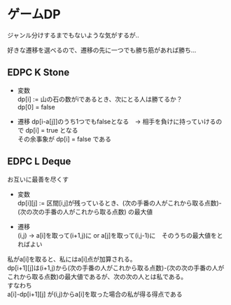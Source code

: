 # ゲームDP 

ジャンル分けするまでもないような気がするが..

好きな遷移を選べるので、遷移の先に一つでも勝ち筋があれば勝ち...

## EDPC K Stone
* 変数  
dp[i] := 山の石の数がiであるとき、次にとる人は勝てるか？  
dp[0] = false

* 遷移
dp[i-a[j]]のうち1つでもfalseとなる　→ 相手を負けに持っていけるので dp[i] = true となる  
その余事象が dp[i] = false である  

## EDPC L Deque

お互いに最善を尽くす  

* 変数  
dp[i][j] := 区間[i,j]が残っているとき、(次の手番の人がこれから取る点数)-(次の次の手番の人がこれから取る点数) の最大値  

* 遷移  
(i,j) → a[i]を取って(i+1,j)に or a[j]を取って(i,j-1)に　そのうちの最大値をとればよい  

私がa[i]を取ると、私にはa[i]点が加算される。  
dp[i+1][j]は(i+1,j)から(次の手番の人がこれから取る点数)-(次の次の手番の人がこれから取る点数)の最大値であるが、次の次の人とは私である。  
すなわち  
a[i]-dp[i+1][j] が(i,j)からa[i]を取った場合の私が得る得点である  
